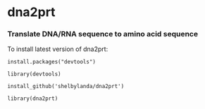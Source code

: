 # dna2prt

### Translate DNA/RNA sequence to amino acid sequence

To install latest version of dna2prt:

<code>install.packages("devtools")</code>

<code>library(devtools)</code>

<code>install_github('shelbylanda/dna2prt')</code>

<code>library(dna2prt)</code>
